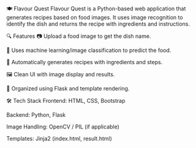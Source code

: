 🍽️ Flavour Quest
Flavour Quest is a Python-based web application that generates recipes based on food images. It uses image recognition to identify the dish and returns the recipe with ingredients and instructions.

🔍 Features
📷 Upload a food image to get the dish name.

🧠 Uses machine learning/image classification to predict the food.

📝 Automatically generates recipes with ingredients and steps.

🖼️ Clean UI with image display and results.

📂 Organized using Flask and template rendering.

🛠️ Tech Stack
Frontend: HTML, CSS, Bootstrap

Backend: Python, Flask

Image Handling: OpenCV / PIL (if applicable)

Templates: Jinja2 (index.html, result.html)



